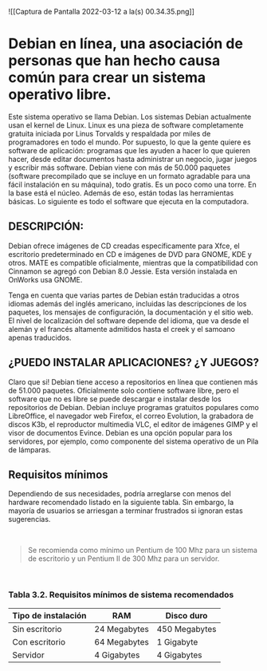 ![[Captura de Pantalla 2022-03-12 a la(s) 00.34.35.png]]

# Debian en línea, una asociación de personas que han hecho causa común para crear un sistema operativo libre.

Este sistema operativo se llama Debian. Los sistemas Debian actualmente usan el kernel de Linux. Linux es una pieza de software completamente gratuita iniciada por Linus Torvalds y respaldada por miles de programadores en todo el mundo. Por supuesto, lo que la gente quiere es software de aplicación: programas que les ayuden a hacer lo que quieren hacer, desde editar documentos hasta administrar un negocio, jugar juegos y escribir más software. Debian viene con más de 50.000 paquetes (software precompilado que se incluye en un formato agradable para una fácil instalación en su máquina), todo gratis. Es un poco como una torre. En la base está el núcleo. Además de eso, están todas las herramientas básicas. Lo siguiente es todo el software que ejecuta en la computadora.

## DESCRIPCIÓN:

Debian ofrece imágenes de CD creadas específicamente para Xfce, el escritorio predeterminado en CD e imágenes de DVD para GNOME, KDE y otros. MATE es compatible oficialmente, mientras que la compatibilidad con Cinnamon se agregó con Debian 8.0 Jessie. Esta versión instalada en OnWorks usa GNOME.

Tenga en cuenta que varias partes de Debian están traducidas a otros idiomas además del inglés americano, incluidas las descripciones de los paquetes, los mensajes de configuración, la documentación y el sitio web. El nivel de localización del software depende del idioma, que va desde el alemán y el francés altamente admitidos hasta el creek y el samoano apenas traducidos.

## ¿PUEDO INSTALAR APLICACIONES? ¿Y JUEGOS?

Claro que si! Debian tiene acceso a repositorios en línea que contienen más de 51.000 paquetes. Oficialmente solo contiene software libre, pero el software que no es libre se puede descargar e instalar desde los repositorios de Debian. Debian incluye programas gratuitos populares como LibreOffice, el navegador web Firefox, el correo Evolution, la grabadora de discos K3b, el reproductor multimedia VLC, el editor de imágenes GIMP y el visor de documentos Evince. Debian es una opción popular para los servidores, por ejemplo, como componente del sistema operativo de un Pila de lámparas.

## Requisitos mínimos

Dependiendo de sus necesidades, podría arreglarse con menos del hardware recomendado listado en la siguiente tabla. Sin embargo, la mayoría de usuarios se arriesgan a terminar frustrados si ignoran estas sugerencias.

<br>

> Se recomienda como mínimo un Pentium de 100 Mhz para un sistema de escritorio y un Pentium II de 300 Mhz para un servidor.

<br>

### **Tabla 3.2. Requisitos mínimos de sistema recomendados**

| Tipo de instalación | RAM          | Disco duro    |
| ------------------- | ------------ | ------------- |
| Sin escritorio      | 24 Megabytes | 450 Megabytes |
| Con escritorio      | 64 Megabytes | 1 Gigabyte    |
| Servidor            | 4 Gigabytes  | 4 Gigabytes   |
